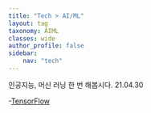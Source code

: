 ```yaml
---
title: "Tech > AI/ML"
layout: tag
taxonomy: AIML
classes: wide
author_profile: false
sidebar:
    nav: "tech"
---
```

인공지능, 머신 러닝 한 번 해봅시다. 21.04.30

-[TensorFlow](https://lazyduo.github.io/tech/tensorflow/)